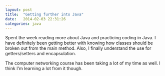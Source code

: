 ```yaml
---
layout: post
title:  "Getting further into Java"
date:   2014-02-03 22:31:26
categories: java
---
```


Spent the week reading more about Java and practicing coding in Java. I have definitely been getting better with knowing how classes should be broken out from the main method. 
Also, I finally understand the use for getters/setters and encapsulation.

The computer networking course has been taking a lot of my time as well. I think I'm learning a lot from it though.
